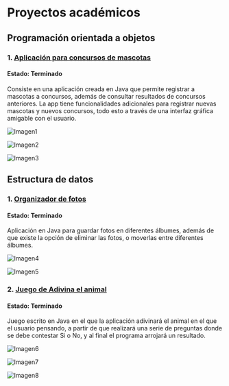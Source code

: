 # Proyectos académicos


## Programación orientada a objetos
### 1. [Aplicación para concursos de mascotas](https://github.com/Nathscrespo/Proyecto-POO-parcial1-grupo8.git)
#### Estado: Terminado
Consiste en una aplicación creada en Java que permite registrar a mascotas a concursos, además de consultar resultados de concursos anteriores. La app tiene funcionalidades adicionales para registrar nuevas mascotas y nuevos concursos, todo esto a través de una interfaz gráfica amigable con el usuario.

![Imagen1](https://github.com/gjareval/gjareval/blob/81d76d24da77eb4e1e92ffb1d1aa0aca89cf8d08/Imagen1.png)

![Imagen2](https://github.com/gjareval/gjareval/blob/81d76d24da77eb4e1e92ffb1d1aa0aca89cf8d08/Imagen2.png)

![Imagen3](https://github.com/gjareval/gjareval/blob/81d76d24da77eb4e1e92ffb1d1aa0aca89cf8d08/Imagen3.png)

## Estructura de datos
### 1. [Organizador de fotos](https://github.com/santi0ne/ProyectoEDD.git)
#### Estado: Terminado
Aplicación en Java para guardar fotos en diferentes álbumes, además de que existe la opción de eliminar las fotos, o moverlas entre diferentes álbumes.

![Imagen4](https://github.com/gjareval/gjareval/blob/9f5d5818e44e4b43d6db3266c73e7f4c62d88dd4/Imagen4.png)

![Imagen5](https://github.com/gjareval/gjareval/blob/9f5d5818e44e4b43d6db3266c73e7f4c62d88dd4/Imagen5.png)

### 2. [Juego de Adivina el animal](https://github.com/santi0ne/ProyectoJuegoIIP.git)
#### Estado: Terminado
Juego escrito en Java en el que la aplicación adivinará el animal en el que el usuario pensando, a partir de que realizará una serie de preguntas donde se debe contestar Si o No, y al final el programa arrojará un resultado. 

![Imagen6](https://github.com/gjareval/gjareval/blob/7c1b37b0c01add057de63c39c8b2873ea402375e/Imagen6.png)

![Imagen7](https://github.com/gjareval/gjareval/blob/7c1b37b0c01add057de63c39c8b2873ea402375e/Imagen7.png)

![Imagen8](https://github.com/gjareval/gjareval/blob/7c1b37b0c01add057de63c39c8b2873ea402375e/Imagen8.png)

